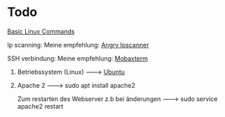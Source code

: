 # Todo

  [Basic Linux Commands](https://www.pcsuggest.com/basic-linux-commands/)


  Ip scanning:
    Meine empfehlung:
    [Angry Ipscanner](https://angryip.org/)

  SSH verbindung:
    Meine empfehlung:
    [Mobaxterm](https://mobaxterm.mobatek.net/)


1. Betriebssystem (Linux) ---> [Ubuntu](https://ubuntu.com/)

2. Apache 2 ---> sudo apt install apache2

    Zum restarten des Webserver z.b bei änderungen 
    ---> sudo service apache2 restart
    


